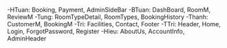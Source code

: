 -HTuan: Booking, Payment, AdminSideBar
-BTuan: DashBoard, RoomM, ReviewM
-Tung: RoomTypeDetail, RoomTypes, BookingHistory
-Thanh: CustomerM, BookingM
-Tri: Facilities, Contact, Footer
-TTri: Header, Home, Login, ForgotPassword, Register
-Hieu: AboutUs, AccountInfo, AdminHeader